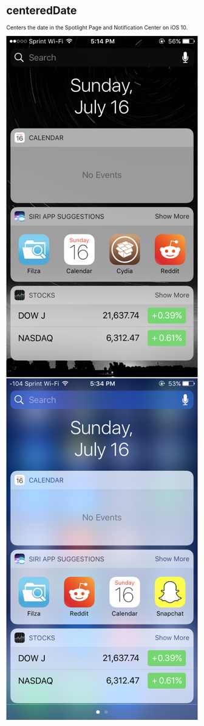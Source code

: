# centeredDate

Centers the date in the Spotlight Page and Notification Center on iOS 10.

![Alt text](image1.png)
![Alt text](image2.png)
